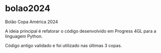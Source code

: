 # bolao2024
Bolão Copa América 2024

A ideia principal é refatorar o código desenvolvido em Progress 4GL para a linguagem Python. 

Código antigo validado e foi utilizado nas últimas 3 copas.
